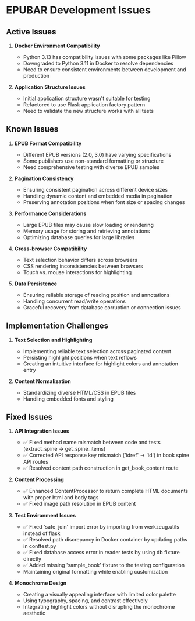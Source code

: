 # EPUBAR Development Issues

## Active Issues

1. **Docker Environment Compatibility**
   - Python 3.13 has compatibility issues with some packages like Pillow
   - Downgraded to Python 3.11 in Docker to resolve dependencies
   - Need to ensure consistent environments between development and production

2. **Application Structure Issues**
   - Initial application structure wasn't suitable for testing
   - Refactored to use Flask application factory pattern
   - Need to validate the new structure works with all tests

## Known Issues

1. **EPUB Format Compatibility**
   - Different EPUB versions (2.0, 3.0) have varying specifications
   - Some publishers use non-standard formatting or structure
   - Need comprehensive testing with diverse EPUB samples

2. **Pagination Consistency**
   - Ensuring consistent pagination across different device sizes
   - Handling dynamic content and embedded media in pagination
   - Preserving annotation positions when font size or spacing changes

3. **Performance Considerations**
   - Large EPUB files may cause slow loading or rendering
   - Memory usage for storing and retrieving annotations
   - Optimizing database queries for large libraries

4. **Cross-browser Compatibility**
   - Text selection behavior differs across browsers
   - CSS rendering inconsistencies between browsers
   - Touch vs. mouse interactions for highlighting

5. **Data Persistence**
   - Ensuring reliable storage of reading position and annotations
   - Handling concurrent read/write operations
   - Graceful recovery from database corruption or connection issues

## Implementation Challenges

1. **Text Selection and Highlighting**
   - Implementing reliable text selection across paginated content
   - Persisting highlight positions when text reflows
   - Creating an intuitive interface for highlight colors and annotation entry

2. **Content Normalization**
   - Standardizing diverse HTML/CSS in EPUB files
   - Handling embedded fonts and styling

## Fixed Issues

1. **API Integration Issues**
   - ✅ Fixed method name mismatch between code and tests (extract_spine → get_spine_items)
   - ✅ Corrected API response key mismatch ('idref' → 'id') in book spine API routes
   - ✅ Resolved content path construction in get_book_content route

2. **Content Processing**
   - ✅ Enhanced ContentProcessor to return complete HTML documents with proper html and body tags
   - ✅ Fixed image path resolution in EPUB content

3. **Test Environment Issues**
   - ✅ Fixed 'safe_join' import error by importing from werkzeug.utils instead of flask
   - ✅ Resolved path discrepancy in Docker container by updating paths in conftest.py
   - ✅ Fixed database access error in reader tests by using db fixture directly
   - ✅ Added missing 'sample_book' fixture to the testing configuration
   - Maintaining original formatting while enabling customization

3. **Monochrome Design**
   - Creating a visually appealing interface with limited color palette
   - Using typography, spacing, and contrast effectively
   - Integrating highlight colors without disrupting the monochrome aesthetic
